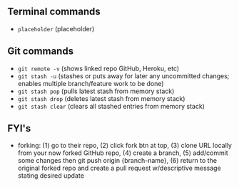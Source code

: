## Terminal commands

- `placeholder` (placeholder)

## Git commands
- `git remote -v` (shows linked repo GitHub, Heroku, etc)
- `git stash -u` (stashes or puts away for later any uncommitted changes; enables multiple branch/feature work to be done)
- `git stash pop` (pulls latest stash from memory stack)
- `git stash drop` (deletes latest stash from memory stack)
- `git stash clear` (clears all stashed entries from memory stack)

## FYI's
- forking: (1) go to their repo, (2) click fork btn at top, (3) clone URL locally from your now forked GitHub repo, (4) create a branch, (5) add/commit some changes then git push origin {branch-name}, (6) return to the original forked repo and create a pull request w/descriptive message stating desired update